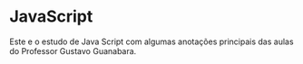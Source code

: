 # JavaScript
Este e o estudo de Java Script com algumas anotações principais das aulas do Professor Gustavo Guanabara.
